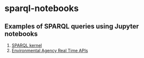 # sparql-notebooks

## Examples of SPARQL queries using Jupyter notebooks

1. [SPARQL kernel](https://github.com/digsci/sparql-notebooks/blob/master/SPARQL.ipynb)<br>
2. [Environmental Agency Real Time APIs](https://github.com/digsci/sparql-notebooks/blob/master/Environmental%20Agency%20Real-Time%20APIs.ipynb)

